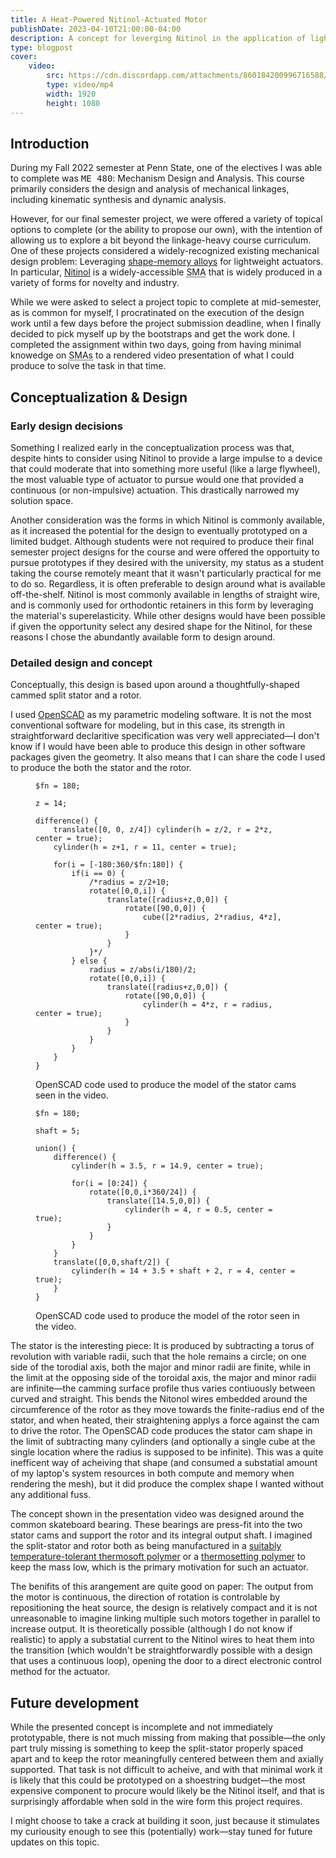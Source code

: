 ```yaml
---
title: A Heat-Powered Nitinol-Actuated Motor
publishDate: 2023-04-10T21:00:00-04:00
description: A concept for leverging Nitinol in the application of lightweight actuators.
type: blogpost
cover:
    video: 
        src: https://cdn.discordapp.com/attachments/860184200996716588/1087553103433322527/render.mp4
        type: video/mp4
        width: 1920
        height: 1080
---
```


<section>

## Introduction

During my Fall 2022 semester at Penn State, one of the electives I was able to complete was <samp>ME 480</samp>: Mechanism Design and Analysis. This course primarily considers the design and analysis of mechanical linkages, including kinematic synthesis and dynamic analysis.

However, for our final semester project, we were offered a variety of topical options to complete (or the ability to propose our own), with the intention of allowing us to explore a bit beyond the linkage-heavy course curriculum. One of these projects considered a widely-recognized existing mechanical design problem: Leveraging [shape-memory alloys](https://en.wikipedia.org/wiki/Shape-memory_alloy) for lightweight actuators. In particular, [Nitinol](https://en.wikipedia.org/wiki/Nickel_titanium) is a widely-accessible <abbr title="shape-memory alloy">SMA</abbr> that is widely produced in a variety of forms for novelty and industry.

While we were asked to select a project topic to complete at mid-semester, as is common for myself, I procratinated on the execution of the design work until a few days before the project submission deadline, when I finally decided to pick myself up by the bootstraps and get the work done. I completed the assignment within two days, going from having minimal knowedge on <abbr title="shape-memory alloys">SMAs</abbr> to a rendered video presentation of what I could produce to solve the task in that time.

</section><section>

## Conceptualization & Design

<section>

### Early design decisions

Something I realized early in the conceptualization process was that, despite hints to consider using Nitinol to provide a large impulse to a device that could moderate that into something more useful (like a large flywheel), the most valuable type of actuator to pursue would one that provided a continuous (or non-impulsive) actuation. This drastically narrowed my solution space.

Another consideration was the forms in which Nitinol is commonly available, as it increased the potential for the design to eventually prototyped on a limited budget. Although students were not required to produce their final semester project designs for the course and were offered the opportuity to pursue prototypes if they desired with the university, my status as a student taking the course remotely meant that it wasn't particularly practical for me to do so. Regardless, it is often preferable to design around what is available off-the-shelf. Nitinol is most commonly available in lengths of straight wire, and is commonly used for orthodontic retainers in this form by leveraging the material's superelasticity. While other designs would have been possible if given the opportunity select any desired shape for the Nitinol, for these reasons I chose the abundantly available form to design around.

</section><section>

### Detailed design and concept

Conceptually, this design is based upon around a thoughtfully-shaped cammed split stator and a rotor.

I used [OpenSCAD](https://openscad.org/) as my parametric modeling software. It is not the most conventional software for modeling, but in this case, its strength in straightforward declaritive specification was very well appreciated—I don't know if I would have been able to produce this design in other software packages given the geometry. It also means that I can share the code I used to produce the both the stator and the rotor. 

<figure>

```openscad
$fn = 180;

z = 14;

difference() {
    translate([0, 0, z/4]) cylinder(h = z/2, r = 2*z, center = true);
    cylinder(h = z+1, r = 11, center = true);

    for(i = [-180:360/$fn:180]) {
        if(i == 0) {
            /*radius = z/2+10;
            rotate([0,0,i]) {
                translate([radius+z,0,0]) {
                    rotate([90,0,0]) { 
                        cube([2*radius, 2*radius, 4*z], center = true);
                    }
                }
            }*/
        } else {
            radius = z/abs(i/180)/2;
            rotate([0,0,i]) {
                translate([radius+z,0,0]) {
                    rotate([90,0,0]) { 
                        cylinder(h = 4*z, r = radius, center = true);
                    }
                }
            }
        }
    }
}
```
<figcaption>OpenSCAD code used to produce the model of the stator cams seen in the video.</figcaption>
</figure>

<figure>

```openscad
$fn = 180;

shaft = 5;

union() {
    difference() {
        cylinder(h = 3.5, r = 14.9, center = true);

        for(i = [0:24]) {
            rotate([0,0,i*360/24]) {
                translate([14.5,0,0]) {
                    cylinder(h = 4, r = 0.5, center = true);
                }
            }
        }
    }
    translate([0,0,shaft/2]) {
        cylinder(h = 14 + 3.5 + shaft + 2, r = 4, center = true);
    }
}
```
<figcaption>OpenSCAD code used to produce the model of the rotor seen in the video.</figcaption>
</figure>

The stator is the interesting piece: It is produced by subtracting a torus of revolution with variable radii, such that the hole remains a circle; on one side of the torodial axis, both the major and minor radii are finite, while in the limit at the opposing side of the toroidal axis, the major and minor radii are infinite—the camming surface profile thus varies contiuously between curved and straight. This bends the Nitonol wires embedded around the circumference of the rotor as they move towards the finite-radius end of the stator, and when heated, their straightening applys a force against the cam to drive the rotor. The OpenSCAD code produces the stator cam shape in the limit of subtracting many cylinders (and optionally a single cube at the single location where the radius is supposed to be infinite). This was a quite inefficent way of acheiving that shape (and consumed a substatial amount of my laptop's system resources in both compute and memory when rendering the mesh), but it did produce the complex shape I wanted without any additional fuss.

The concept shown in the presentation video was designed around the common skateboard bearing. These bearings are press-fit into the two stator cams and support the rotor and its integral output shaft. I imagined the split-stator and rotor both as being manufactured in a [suitably temperature-tolerant thermosoft polymer](https://en.wikipedia.org/wiki/Thermoplastic) or a [thermosetting polymer](https://en.wikipedia.org/wiki/Thermosetting_polymer) to keep the mass low, which is the primary motivation for such an actuator.

The benifits of this arangement are quite good on paper: The output from the motor is continuous, the direction of rotation is controlable by repositioning the heat source, the design is relatively compact and it is not unreasonable to imagine linking multiple such motors together in parallel to increase output. It is theoretically possible (although I do not know if realistic) to apply a substatial current to the Nitinol wires to heat them into the transition (which wouldn't be straightforwardly possible with a design that uses a continuous loop), opening the door to a direct electronic control method for the actuator.

</section><section>

## Future development

While the presented concept is incomplete and not immediately prototypable, there is not much missing from making that possible—the only part truly missing is something to keep the split-stator properly spaced apart and to keep the rotor meaningfully centered between them and axially supported. That task is not difficult to acheive, and with that minimal work it is likely that this could be prototyped on a shoestring budget—the most expensive component to procure would likely be the Nitinol itself, and that is surprisingly affordable when sold in the wire form this project requires.

I might choose to take a crack at building it soon, just because it stimulates my curiousity enough to see this (potentially) work—stay tuned for future updates on this topic.

</section>